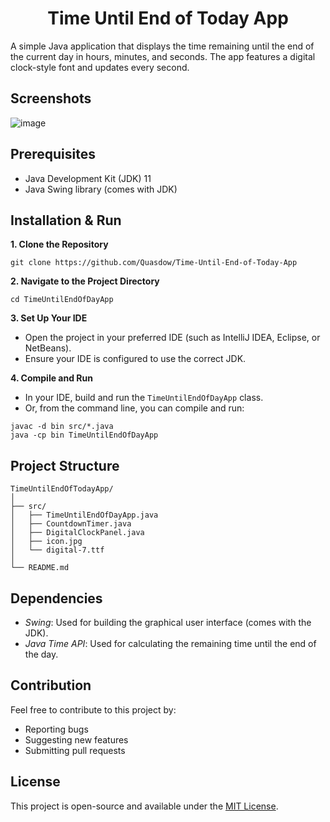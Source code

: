<h1 align="center">Time Until End of Today App</h1>

A simple Java application that displays the time remaining until the end of the current day in hours, minutes, and seconds. The app features a digital clock-style font and updates every second.

## Screenshots
![image](https://github.com/user-attachments/assets/ef8a5925-c75e-4a07-8695-1c4e8cb3f8bf)

## Prerequisites
- Java Development Kit (JDK) 11
- Java Swing library (comes with JDK)

## Installation & Run
**1. Clone the Repository**
```
git clone https://github.com/Quasdow/Time-Until-End-of-Today-App
```

**2. Navigate to the Project Directory**
```
cd TimeUntilEndOfDayApp
```

**3. Set Up Your IDE**
- Open the project in your preferred IDE (such as IntelliJ IDEA, Eclipse, or NetBeans).
- Ensure your IDE is configured to use the correct JDK.

**4. Compile and Run**
- In your IDE, build and run the `TimeUntilEndOfDayApp` class.
- Or, from the command line, you can compile and run:
```
javac -d bin src/*.java
java -cp bin TimeUntilEndOfDayApp
```

## Project Structure
```
TimeUntilEndOfTodayApp/
│
├── src/
│   ├── TimeUntilEndOfDayApp.java
│   ├── CountdownTimer.java
│   ├── DigitalClockPanel.java
│   ├── icon.jpg
│   └── digital-7.ttf
│
└── README.md
```

## Dependencies
- *Swing*: Used for building the graphical user interface (comes with the JDK).
- *Java Time API*: Used for calculating the remaining time until the end of the day.

## Contribution
Feel free to contribute to this project by:  
- Reporting bugs
- Suggesting new features
- Submitting pull requests

## License
This project is open-source and available under the [MIT License](https://github.com/Quasdow/Time-Until-End-of-Today-App/blob/main/LICENSE).

